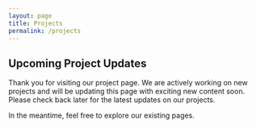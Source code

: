```yaml
---
layout: page
title: Projects
permalink: /projects
---
```


## Upcoming Project Updates

Thank you for visiting our project page. We are actively working on new projects and will be updating this page with exciting new content soon. Please check back later for the latest updates on our projects.

In the meantime, feel free to explore our existing pages.

